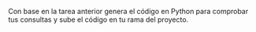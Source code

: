 Con base en la tarea anterior genera el código en Python para comprobar tus consultas y sube el código en tu rama del proyecto.
